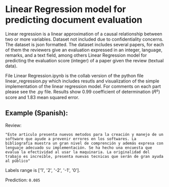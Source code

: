 # Linear Regression model for predicting document evaluation
Linear regression is a linear approximation of a causal relationship between two or more variables.
Dataset not included due to confidentiality concerns. The dataset is json formatted. The dataset includes several papers, for each of them the reviewers give an evaluation expressed in an integer,  language, remarks, and a text field, among others
Linear Regression model for predicting the evaluation score (integer) of a paper given the review (textual data).


File Linear Regression.ipynb is the collab version of the python file linear_regression.py which includes resutls and visualization of the simple implementation of the linear regression model. For comments on each part please see the .py file.
Results show 0.99 coefficient of determination (𝑅²) score and 1.83 mean squared error.

Example (Spanish):
-----
Review:

``"Este articulo presenta nuevos metodos para la creación y manejo de un software que ayude a prevenir errores en los softwares. La bibliografia muestra un gran nivel de comprención y además expresa con lenguaje adecuado su implementación. Se ha hecho una encuesta que evalua la efectividad al usar la maquinaria. La originalidad del trabajo es increible, presenta nuevas tecnicas que serán de gran ayuda al público"``

Labels range is ['1', '2', '-2', '-1', '0'].

Prediction: 
``0.085``


